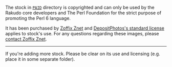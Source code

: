 The stock in [`PAID`](PAID) directory is copyrighted and can only be used
by the Rakudo core developers and The Perl Foundation for the strict purpose
of promoting the Perl 6 language.

It has been purchased by [Zoffix Znet](https://twitter.com/zoffix)
and [DepositPhotos's standard
license](https://depositphotos.com/content-license.html) applies to stock's
use. For any questions regarding these images, please [contact
Zoffix Znet](https://twitter.com/zoffix).

------------------

If you're adding more stock. Please be clear on its use and licensing
(e.g. place it in some separate folder).
